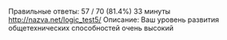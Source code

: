 Правильные ответы: 57 / 70 (81.4%)
33 минуты
http://nazva.net/logic_test5/
Описание:
Ваш уровень развития общетехнических способностей очень высокий